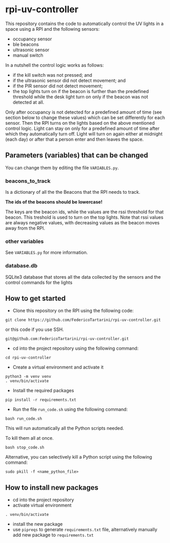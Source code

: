 # rpi-uv-controller

This repository contains the code to automatically control the UV lights in a space using a RPI and the following sensors:

* occupancy sensor
* ble beacons
* ultrasonic sensor
* manual switch

In a nutshell the control logic works as follows:

* if the kill switch was not pressed; and
* if the ultrasonic sensor did not detect movement; and
* if the PIR sensor did not detect movement;
* the top lights turn on if the beacon is further than the predefined threshold while the desk light turn on only if the beacon was not detected at all.

Only after occupancy is not detected for a predefined amount of time (see section below to change these values) which can be set differently for each sensor. Then the RPI turns on the lights based on the above mentioned control logic. Light can stay on only for a predefined amount of time after which they automatically turn off. Light will turn on again either at midnight (each day) or after that a person enter and then leaves the space. 

## Parameters (variables) that can be changed

You can change them by editing the file `VARIABLES.py`.

### beacons_to_track

Is a dictionary of all the the Beacons that the RPI needs to track.

**The ids of the beacons should be lowercase!**

The keys are the beacon ids, while the values are the rssi threshold for that beacon. This treshold is used to turn on the top lights. Note that rssi values are always negative values, with decreasing values as the beacon moves away from the RPI.

### other variables

See `VARIABLES.py` for more information.

### database.db

SQLite3 database that stores all the data collected by the sensors and the control commands for the lights

## How to get started

* Clone this repository on the RPI using the following code:
```
git clone https://github.com/FedericoTartarini/rpi-uv-controller.git
```

or this code if you use SSH.
```
git@github.com:FedericoTartarini/rpi-uv-controller.git
```

* cd into the project repository using the following command:
```
cd rpi-uv-controller
```

* Create a virtual environment and activate it
```
python3 -m venv venv
. venv/bin/activate
```

* Install the required packages
```
pip install -r requirements.txt
``` 

* Run the file `run_code.sh` using the following command:
```
bash run_code.sh
```

This will run automatically all the Python scripts needed.

To kill them all at once.
```
bash stop_code.sh
```

Alternative, you can selectively kill a Python script using the following command:
```
sudo pkill -f <name_python_file>
```

## How to install new packages

* cd into the project repository
* activate virtual environment
```
. venv/bin/activate
```
* install the new package
* use `pipreqs` to generate `requirements.txt` file, alternatively manually add new package to `requirements.txt`
